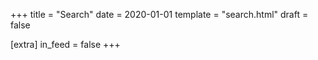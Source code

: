 +++
title = "Search"
date = 2020-01-01
template = "search.html"
draft = false

[extra]
in_feed = false
+++